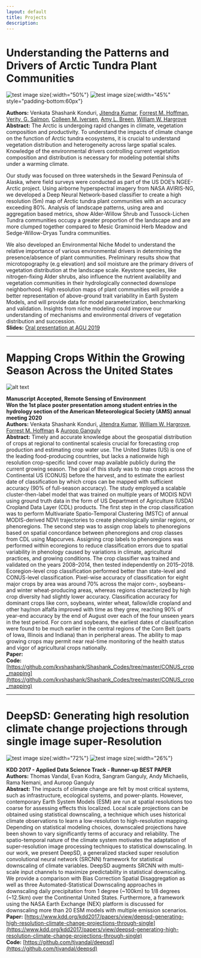 ```yaml
---
layout: default
title: Projects 
description: 
---
```


# Understanding the Patterns and Drivers of Arctic Tundra Plant Communities

![test image size](./assets/images/nnet_1.png){:width="50%"}
![test image size](./assets/images/nnet_2.png){:width="45%" style="padding-bottom:60px"}

**Authors:** Venkata Shashank Konduri, [Jitendra Kumar](https://www.ornl.gov/staff-profile/jitendra-kumar), [Forrest M. Hoffman](https://www.ornl.gov/staff-profile/forrest-m-hoffman), [Verity, G. Salmon](https://www.ornl.gov/staff-profile/verity-g-salmon), [Colleen M. Iversen](https://www.ornl.gov/staff-profile/colleen-m-iversen), [Amy L. Breen](https://news.uaf.edu/expertsguide/amy-breen/), [William W. Hargrove](https://www.srs.fs.usda.gov/staff/825)  <br>
**Abstract:** The Arctic is undergoing rapid changes in climate, vegetation composition and productivity. To understand the impacts of climate change on the function of Arctic tundra ecosystems, it is crucial to understand vegetation distribution and heterogeneity across large spatial scales. Knowledge of the environmental drivers controlling current vegetation composition and distribution is necessary for modeling potential shifts under a warming climate. 

Our study was focused on three watersheds in the Seward Peninsula of Alaska, where field surveys were conducted as part of the US DOE’s NGEE-Arctic project. Using airborne hyperspectral imagery from NASA AVIRIS-NG, we developed a Deep Neural Network-based classifier to create a high resolution (5m) map of Arctic tundra plant communities with an accuracy exceeding 80%. Analysis of landscape patterns, using area and aggregation based metrics, show Alder-Willow Shrub and Tussock-Lichen Tundra communities occupy a greater proportion of the landscape and are more clumped together compared to Mesic Graminoid Herb Meadow and Sedge-Willow-Dryas Tundra communities.

We also developed an Environmental Niche Model to understand the relative importance of various environmental drivers in determining the presence/absence of plant communities. Preliminary results show that microtopography (e.g elevation) and soil moisture are the primary drivers of vegetation distribution at the landscape scale. Keystone species, like nitrogen-fixing Alder shrubs, also influence the nutrient availability and vegetation communities in their hydrologically connected downslope neighborhood. High resolution maps of plant communities will provide a better representation of above-ground trait variability in Earth System Models, and will provide data for model parameterization, benchmarking and validation. Insights from niche modeling could improve our understanding of mechanisms and environmental drivers of vegetation distribution and succession. <br>
**Slides:** [Oral presentation at AGU 2019](./slides/AGU_Presentation_2019.pdf)

<hr>

# Mapping Crops Within the Growing Season Across the United States

![alt text](assets/images/kdd2018-uq-intervals.png "Logo Title Text 1")

**Manuscript Accepted, Remote Sensing of Environment** <br>
**Won the 1st place poster presentation among student entries in the hydrology section of the American Meteorological Society (AMS) annual meeting 2020**  
**Authors:** Venkata Shashank Konduri, [Jitendra Kumar](https://www.ornl.gov/staff-profile/jitendra-kumar), [William W. Hargrove](https://www.srs.fs.usda.gov/staff/825), [Forrest M. Hoffman](https://www.ornl.gov/staff-profile/forrest-m-hoffman) & [Auroop Ganguly](https://coe.northeastern.edu/people/ganguly-auroop/) <br>
**Abstract:** Timely and accurate knowledge about the geospatial distribution of crops at regional to continental scalesis crucial for forecasting crop production and estimating crop water use. The United States (US) is one of the leading food-producing countries, but lacks a nationwide high resolution crop-specific land cover map available publicly during the current growing season. The goal of this study was to map crops across the Continental US (CONUS) before the harvest, and to estimate the earliest date of classification by which crops can be mapped with sufficient accuracy (90% of full-season accuracy). The study employed a scalable cluster-then-label model that was trained on multiple years of MODIS NDVI using ground truth data in the form of US Department of Agriculture (USDA) Cropland Data Layer (CDL) products. The first step in the crop classification was to perform Multivariate Spatio-Temporal Clustering (MSTC) of annual MODIS-derived NDVI trajectories to create phenologically similar regions, or phenoregions. The second step was to assign crop labels to phenoregions based on spatial concordance between phenoregions and crop classes from CDL using Mapcurves. Assigning crop labels to phenoregions was performed within ecoregions to reduce classification errors due to spatial variability in phenology caused by variations in climate, agricultural practices, and growing conditions. The crop classifier was trained and validated on the years 2008–2014, then tested independently on 2015–2018. Ecoregion-level crop classification performed better than state-level and CONUS-level classification. Pixel-wise accuracy of classification for eight major crops by area was around 70% across the major corn-, soybeans- and winter wheat-producing areas, whereas regions characterized by high crop diversity had slightly lower accuracy. Classification accuracy for dominant crops like corn, soybeans, winter wheat, fallow/idle cropland and other hay/non alfalfa improved with time as they grew, reaching 90% of year-end accuracy by the end of August over each of the four unseen years in the test period. For corn and soybeans, the earliest dates of classification were found to be much earlier in the central regions of the Corn Belt (parts of Iowa, Illinois and Indiana) than in peripheral areas. The ability to map growing crops may permit near real-time monitoring of the health status and vigor of agricultural crops nationally. <br>
**Paper:**  <br>
**Code:** [https://github.com/kvshashank/Shashank_Codes/tree/master/CONUS_crop_mapping](https://github.com/kvshashank/Shashank_Codes/tree/master/CONUS_crop_mapping)

<hr>

# DeepSD: Generating high resolution climate change projections through single image super-Resolution <br>

![test image size](assets/images/deepsd-network.png){:width="72%"}
![test image size](assets/images/deepsd-lr-hr.png){:width="26%"}

**KDD 2017 - Applied Data Science Track - Runner-up BEST PAPER** <br>
**Authors:** Thomas Vandal, Evan Kodra, Sangram Ganguly, Andy Michaelis, Rama Nemani, and Auroop Ganguly <br>
**Abstract:** The impacts of climate change are felt by most critical systems, such as infrastructure, ecological systems, and power-plants. However, contemporary Earth System Models (ESM) are run at spatial resolutions too coarse for assessing effects this localized. Local scale projections can be obtained using statistical downscaling, a technique which uses historical climate observations to learn a low-resolution to high-resolution mapping. Depending on statistical modeling choices, downscaled projections have been shown to vary significantly terms of accuracy and reliability. The spatio-temporal nature of the climate system motivates the adaptation of super-resolution image processing techniques to statistical downscaling. In our work, we present DeepSD, a generalized stacked super resolution convolutional neural network (SRCNN) framework for statistical downscaling of climate variables. DeepSD augments SRCNN with multi-scale input channels to maximize predictability in statistical downscaling. We provide a comparison with Bias Correction Spatial Disaggregation as well as three Automated-Statistical Downscaling approaches in downscaling daily precipitation from 1 degree (~100km) to 1/8 degrees (~12.5km) over the Continental United States. Furthermore, a framework using the NASA Earth Exchange (NEX) platform is discussed for downscaling more than 20 ESM models with multiple emission scenarios.<br>
**Paper:** [https://www.kdd.org/kdd2017/papers/view/deepsd-generating-high-resolution-climate-change-projections-through-single](https://www.kdd.org/kdd2017/papers/view/deepsd-generating-high-resolution-climate-change-projections-through-single)<br>
**Code:** [https://github.com/tjvandal/deepsd](https://github.com/tjvandal/deepsd)
